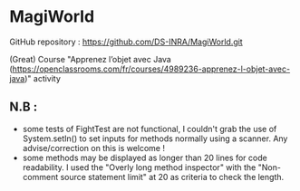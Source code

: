 # MagiWorld
GitHub repository : https://github.com/DS-INRA/MagiWorld.git

(Great) Course "Apprenez l’objet avec Java (https://openclassrooms.com/fr/courses/4989236-apprenez-l-objet-avec-java)" activity

## N.B :
  - some tests of FightTest are not functional, I couldn't grab the use of System.setIn() to set inputs for methods normally using a scanner. Any advise/correction on this is welcome !
  - some methods may be displayed as longer than 20 lines for code readability. I used the "Overly long method inspector" with the "Non-comment source statement limit" at 20 as criteria to check the length.
